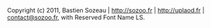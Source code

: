Copyright (c) 2011, Bastien Sozeau | http://sozoo.fr | http://uplaod.fr | <contact@sozoo.fr>,
with Reserved Font Name LS.